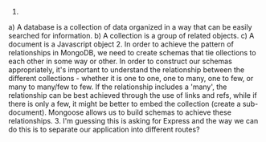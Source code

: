 1.
  a) A database is a collection of data organized in a way that can be easily searched for information.
  b) A collection is a group of related objects.
  c) A document is a Javascript object
2.  In order to achieve the pattern of relationships in MongoDB, we need to create    schemas that tie ollections to each other in some way or other. In order to construct our schemas appropriately, it's important to understand the relationship between the different collections - whether it is one to one, one to many, one to few, or many to many/few to few.  If the relationship includes a 'many', the relationship can be best achieved through the use of links and refs, while if there is only a few, it might be better to embed the collection (create a sub-document).  Mongoose allows us to build schemas to achieve these relationships.
3. I'm guessing this is asking for Express and the way we can do this is to separate our application into different routes?  